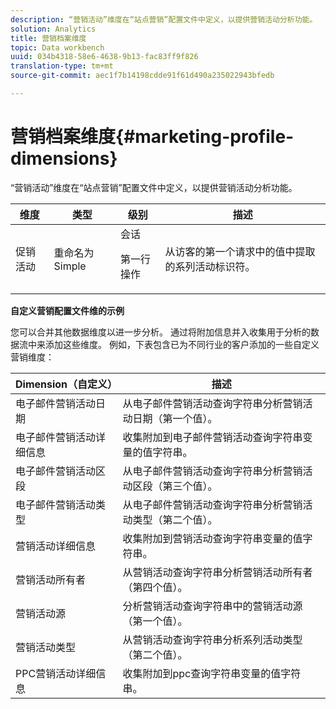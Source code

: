 ```yaml
---
description: “营销活动”维度在“站点营销”配置文件中定义，以提供营销活动分析功能。
solution: Analytics
title: 营销档案维度
topic: Data workbench
uuid: 034b4318-58e6-4638-9b13-fac83ff9f826
translation-type: tm+mt
source-git-commit: aec1f7b14198cdde91f61d490a235022943bfedb

---
```



# 营销档案维度{#marketing-profile-dimensions}

“营销活动”维度在“站点营销”配置文件中定义，以提供营销活动分析功能。

<table id="table_27A4B8247F6D4E18BD61041CED7D8805"> 
 <thead> 
  <tr> 
   <th colname="col1" class="entry"> 维度 </th> 
   <th colname="col2" class="entry"> 类型 </th> 
   <th colname="col3" class="entry"> 级别 </th> 
   <th colname="col4" class="entry"> 描述 </th> 
  </tr> 
 </thead>
 <tbody> 
  <tr> 
   <td colname="col1"> 促销活动 </td> 
   <td colname="col2"> 重命名为Simple </td> 
   <td colname="col3">会话 <p>第一行操作 </p></td> 
   <td colname="col4"> 从访客的第一个请求中的值中提取的系列活动标识符。 </td> 
  </tr> 
 </tbody> 
</table>

**自定义营销配置文件维的示例**

您可以合并其他数据维度以进一步分析。 通过将附加信息并入收集用于分析的数据流中来添加这些维度。 例如，下表包含已为不同行业的客户添加的一些自定义营销维度：

| Dimension（自定义） | 描述 |
|---|---|
| 电子邮件营销活动日期 | 从电子邮件营销活动查询字符串分析营销活动日期（第一个值）。 |
| 电子邮件营销活动详细信息 | 收集附加到电子邮件营销活动查询字符串变量的值字符串。 |
| 电子邮件营销活动区段 | 从电子邮件营销活动查询字符串分析营销活动区段（第三个值）。 |
| 电子邮件营销活动类型 | 从电子邮件营销活动查询字符串分析营销活动类型（第二个值）。 |
| 营销活动详细信息 | 收集附加到营销活动查询字符串变量的值字符串。 |
| 营销活动所有者 | 从营销活动查询字符串分析营销活动所有者（第四个值）。 |
| 营销活动源 | 分析营销活动查询字符串中的营销活动源（第一个值）。 |
| 营销活动类型 | 从营销活动查询字符串分析系列活动类型（第二个值）。 |
| PPC营销活动详细信息 | 收集附加到ppc查询字符串变量的值字符串。 |

